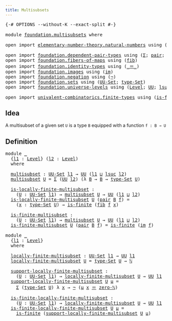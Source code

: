 ```yaml
---
title: Multisubsets
---
```


<pre class="Agda"><a id="38" class="Symbol">{-#</a> <a id="42" class="Keyword">OPTIONS</a> <a id="50" class="Pragma">--without-K</a> <a id="62" class="Pragma">--exact-split</a> <a id="76" class="Symbol">#-}</a>

<a id="81" class="Keyword">module</a> <a id="88" href="foundation.multisubsets.html" class="Module">foundation.multisubsets</a> <a id="112" class="Keyword">where</a>

<a id="119" class="Keyword">open</a> <a id="124" class="Keyword">import</a> <a id="131" href="elementary-number-theory.natural-numbers.html" class="Module">elementary-number-theory.natural-numbers</a> <a id="172" class="Keyword">using</a> <a id="178" class="Symbol">(</a><a id="179" href="elementary-number-theory.natural-numbers.html#1458" class="Datatype">ℕ</a><a id="180" class="Symbol">;</a> <a id="182" href="elementary-number-theory.natural-numbers.html#1479" class="InductiveConstructor">zero-ℕ</a><a id="188" class="Symbol">)</a>

<a id="191" class="Keyword">open</a> <a id="196" class="Keyword">import</a> <a id="203" href="foundation.dependent-pair-types.html" class="Module">foundation.dependent-pair-types</a> <a id="235" class="Keyword">using</a> <a id="241" class="Symbol">(</a><a id="242" href="foundation-core.dependent-pair-types.html#515" class="Record">Σ</a><a id="243" class="Symbol">;</a> <a id="245" href="foundation-core.dependent-pair-types.html#588" class="InductiveConstructor">pair</a><a id="249" class="Symbol">;</a> <a id="251" href="foundation-core.dependent-pair-types.html#605" class="Field">pr1</a><a id="254" class="Symbol">;</a> <a id="256" href="foundation-core.dependent-pair-types.html#617" class="Field">pr2</a><a id="259" class="Symbol">)</a>
<a id="261" class="Keyword">open</a> <a id="266" class="Keyword">import</a> <a id="273" href="foundation.fibers-of-maps.html" class="Module">foundation.fibers-of-maps</a> <a id="299" class="Keyword">using</a> <a id="305" class="Symbol">(</a><a id="306" href="foundation-core.fibers-of-maps.html#942" class="Function">fib</a><a id="309" class="Symbol">)</a>
<a id="311" class="Keyword">open</a> <a id="316" class="Keyword">import</a> <a id="323" href="foundation.identity-types.html" class="Module">foundation.identity-types</a> <a id="349" class="Keyword">using</a> <a id="355" class="Symbol">(</a><a id="356" href="foundation-core.identity-types.html#1865" class="Function Operator">_＝_</a><a id="359" class="Symbol">)</a>
<a id="361" class="Keyword">open</a> <a id="366" class="Keyword">import</a> <a id="373" href="foundation.images.html" class="Module">foundation.images</a> <a id="391" class="Keyword">using</a> <a id="397" class="Symbol">(</a><a id="398" href="foundation.images.html#2164" class="Function">im</a><a id="400" class="Symbol">)</a>
<a id="402" class="Keyword">open</a> <a id="407" class="Keyword">import</a> <a id="414" href="foundation.negation.html" class="Module">foundation.negation</a> <a id="434" class="Keyword">using</a> <a id="440" class="Symbol">(</a><a id="441" href="foundation-core.negation.html#465" class="Function">¬</a><a id="442" class="Symbol">)</a>
<a id="444" class="Keyword">open</a> <a id="449" class="Keyword">import</a> <a id="456" href="foundation.sets.html" class="Module">foundation.sets</a> <a id="472" class="Keyword">using</a> <a id="478" class="Symbol">(</a><a id="479" href="foundation-core.sets.html#1190" class="Function">UU-Set</a><a id="485" class="Symbol">;</a> <a id="487" href="foundation-core.sets.html#1304" class="Function">type-Set</a><a id="495" class="Symbol">)</a>
<a id="497" class="Keyword">open</a> <a id="502" class="Keyword">import</a> <a id="509" href="foundation.universe-levels.html" class="Module">foundation.universe-levels</a> <a id="536" class="Keyword">using</a> <a id="542" class="Symbol">(</a><a id="543" href="Agda.Primitive.html#597" class="Postulate">Level</a><a id="548" class="Symbol">;</a> <a id="550" href="foundation-core.universe-levels.html#235" class="Primitive">UU</a><a id="552" class="Symbol">;</a> <a id="554" href="Agda.Primitive.html#780" class="Primitive">lsuc</a><a id="558" class="Symbol">;</a> <a id="560" href="Agda.Primitive.html#810" class="Primitive Operator">_⊔_</a><a id="563" class="Symbol">)</a>

<a id="566" class="Keyword">open</a> <a id="571" class="Keyword">import</a> <a id="578" href="univalent-combinatorics.finite-types.html" class="Module">univalent-combinatorics.finite-types</a> <a id="615" class="Keyword">using</a> <a id="621" class="Symbol">(</a><a id="622" href="univalent-combinatorics.finite-types.html#4244" class="Function">is-finite</a><a id="631" class="Symbol">)</a>
</pre>
## Idea

A multisubset of a given set `U` is a type `B` equipped with a function `f : B → U`

## Definition

<pre class="Agda"><a id="755" class="Keyword">module</a> <a id="762" href="foundation.multisubsets.html#762" class="Module">_</a>
  <a id="766" class="Symbol">{</a><a id="767" href="foundation.multisubsets.html#767" class="Bound">l1</a> <a id="770" class="Symbol">:</a> <a id="772" href="Agda.Primitive.html#597" class="Postulate">Level</a><a id="777" class="Symbol">}</a> <a id="779" class="Symbol">(</a><a id="780" href="foundation.multisubsets.html#780" class="Bound">l2</a> <a id="783" class="Symbol">:</a> <a id="785" href="Agda.Primitive.html#597" class="Postulate">Level</a><a id="790" class="Symbol">)</a>
  <a id="794" class="Keyword">where</a>

  <a id="803" href="foundation.multisubsets.html#803" class="Function">multisubset</a> <a id="815" class="Symbol">:</a> <a id="817" href="foundation-core.sets.html#1190" class="Function">UU-Set</a> <a id="824" href="foundation.multisubsets.html#767" class="Bound">l1</a> <a id="827" class="Symbol">→</a> <a id="829" href="foundation-core.universe-levels.html#235" class="Primitive">UU</a> <a id="832" class="Symbol">(</a><a id="833" href="foundation.multisubsets.html#767" class="Bound">l1</a> <a id="836" href="Agda.Primitive.html#810" class="Primitive Operator">⊔</a> <a id="838" href="Agda.Primitive.html#780" class="Primitive">lsuc</a> <a id="843" href="foundation.multisubsets.html#780" class="Bound">l2</a><a id="845" class="Symbol">)</a>
  <a id="849" href="foundation.multisubsets.html#803" class="Function">multisubset</a> <a id="861" href="foundation.multisubsets.html#861" class="Bound">U</a> <a id="863" class="Symbol">=</a> <a id="865" href="foundation-core.dependent-pair-types.html#515" class="Record">Σ</a> <a id="867" class="Symbol">(</a><a id="868" href="foundation-core.universe-levels.html#235" class="Primitive">UU</a> <a id="871" href="foundation.multisubsets.html#780" class="Bound">l2</a><a id="873" class="Symbol">)</a> <a id="875" class="Symbol">(λ</a> <a id="878" href="foundation.multisubsets.html#878" class="Bound">B</a> <a id="880" class="Symbol">→</a> <a id="882" href="foundation.multisubsets.html#878" class="Bound">B</a> <a id="884" class="Symbol">→</a> <a id="886" href="foundation-core.sets.html#1304" class="Function">type-Set</a> <a id="895" href="foundation.multisubsets.html#861" class="Bound">U</a><a id="896" class="Symbol">)</a>

  <a id="901" href="foundation.multisubsets.html#901" class="Function">is-locally-finite-multisubset</a> <a id="931" class="Symbol">:</a>
    <a id="937" class="Symbol">(</a><a id="938" href="foundation.multisubsets.html#938" class="Bound">U</a> <a id="940" class="Symbol">:</a> <a id="942" href="foundation-core.sets.html#1190" class="Function">UU-Set</a> <a id="949" href="foundation.multisubsets.html#767" class="Bound">l1</a><a id="951" class="Symbol">)</a> <a id="953" class="Symbol">→</a> <a id="955" href="foundation.multisubsets.html#803" class="Function">multisubset</a> <a id="967" href="foundation.multisubsets.html#938" class="Bound">U</a> <a id="969" class="Symbol">→</a> <a id="971" href="foundation-core.universe-levels.html#235" class="Primitive">UU</a> <a id="974" class="Symbol">(</a><a id="975" href="foundation.multisubsets.html#767" class="Bound">l1</a> <a id="978" href="Agda.Primitive.html#810" class="Primitive Operator">⊔</a> <a id="980" href="foundation.multisubsets.html#780" class="Bound">l2</a><a id="982" class="Symbol">)</a>
  <a id="986" href="foundation.multisubsets.html#901" class="Function">is-locally-finite-multisubset</a> <a id="1016" href="foundation.multisubsets.html#1016" class="Bound">U</a> <a id="1018" class="Symbol">(</a><a id="1019" href="foundation-core.dependent-pair-types.html#588" class="InductiveConstructor">pair</a> <a id="1024" href="foundation.multisubsets.html#1024" class="Bound">B</a> <a id="1026" href="foundation.multisubsets.html#1026" class="Bound">f</a><a id="1027" class="Symbol">)</a> <a id="1029" class="Symbol">=</a>
    <a id="1035" class="Symbol">(</a><a id="1036" href="foundation.multisubsets.html#1036" class="Bound">x</a> <a id="1038" class="Symbol">:</a> <a id="1040" href="foundation-core.sets.html#1304" class="Function">type-Set</a> <a id="1049" href="foundation.multisubsets.html#1016" class="Bound">U</a><a id="1050" class="Symbol">)</a> <a id="1052" class="Symbol">→</a> <a id="1054" href="univalent-combinatorics.finite-types.html#4244" class="Function">is-finite</a> <a id="1064" class="Symbol">(</a><a id="1065" href="foundation-core.fibers-of-maps.html#942" class="Function">fib</a> <a id="1069" href="foundation.multisubsets.html#1026" class="Bound">f</a> <a id="1071" href="foundation.multisubsets.html#1036" class="Bound">x</a><a id="1072" class="Symbol">)</a>

  <a id="1077" href="foundation.multisubsets.html#1077" class="Function">is-finite-multisubset</a> <a id="1099" class="Symbol">:</a>
    <a id="1105" class="Symbol">(</a><a id="1106" href="foundation.multisubsets.html#1106" class="Bound">U</a> <a id="1108" class="Symbol">:</a> <a id="1110" href="foundation-core.sets.html#1190" class="Function">UU-Set</a> <a id="1117" href="foundation.multisubsets.html#767" class="Bound">l1</a><a id="1119" class="Symbol">)</a> <a id="1121" class="Symbol">→</a> <a id="1123" href="foundation.multisubsets.html#803" class="Function">multisubset</a> <a id="1135" href="foundation.multisubsets.html#1106" class="Bound">U</a> <a id="1137" class="Symbol">→</a> <a id="1139" href="foundation-core.universe-levels.html#235" class="Primitive">UU</a> <a id="1142" class="Symbol">(</a><a id="1143" href="foundation.multisubsets.html#767" class="Bound">l1</a> <a id="1146" href="Agda.Primitive.html#810" class="Primitive Operator">⊔</a> <a id="1148" href="foundation.multisubsets.html#780" class="Bound">l2</a><a id="1150" class="Symbol">)</a>
  <a id="1154" href="foundation.multisubsets.html#1077" class="Function">is-finite-multisubset</a> <a id="1176" href="foundation.multisubsets.html#1176" class="Bound">U</a> <a id="1178" class="Symbol">(</a><a id="1179" href="foundation-core.dependent-pair-types.html#588" class="InductiveConstructor">pair</a> <a id="1184" href="foundation.multisubsets.html#1184" class="Bound">B</a> <a id="1186" href="foundation.multisubsets.html#1186" class="Bound">f</a><a id="1187" class="Symbol">)</a> <a id="1189" class="Symbol">=</a> <a id="1191" href="univalent-combinatorics.finite-types.html#4244" class="Function">is-finite</a> <a id="1201" class="Symbol">(</a><a id="1202" href="foundation.images.html#2164" class="Function">im</a> <a id="1205" href="foundation.multisubsets.html#1186" class="Bound">f</a><a id="1206" class="Symbol">)</a>

<a id="1209" class="Keyword">module</a> <a id="1216" href="foundation.multisubsets.html#1216" class="Module">_</a>
  <a id="1220" class="Symbol">{</a><a id="1221" href="foundation.multisubsets.html#1221" class="Bound">l1</a> <a id="1224" class="Symbol">:</a> <a id="1226" href="Agda.Primitive.html#597" class="Postulate">Level</a><a id="1231" class="Symbol">}</a>
  <a id="1235" class="Keyword">where</a>

  <a id="1244" href="foundation.multisubsets.html#1244" class="Function">locally-finite-multisubset</a> <a id="1271" class="Symbol">:</a> <a id="1273" href="foundation-core.sets.html#1190" class="Function">UU-Set</a> <a id="1280" href="foundation.multisubsets.html#1221" class="Bound">l1</a> <a id="1283" class="Symbol">→</a> <a id="1285" href="foundation-core.universe-levels.html#235" class="Primitive">UU</a> <a id="1288" href="foundation.multisubsets.html#1221" class="Bound">l1</a>
  <a id="1293" href="foundation.multisubsets.html#1244" class="Function">locally-finite-multisubset</a> <a id="1320" href="foundation.multisubsets.html#1320" class="Bound">U</a> <a id="1322" class="Symbol">=</a> <a id="1324" href="foundation-core.sets.html#1304" class="Function">type-Set</a> <a id="1333" href="foundation.multisubsets.html#1320" class="Bound">U</a> <a id="1335" class="Symbol">→</a> <a id="1337" href="elementary-number-theory.natural-numbers.html#1458" class="Datatype">ℕ</a>

  <a id="1342" href="foundation.multisubsets.html#1342" class="Function">support-locally-finite-multisubset</a> <a id="1377" class="Symbol">:</a> 
    <a id="1384" class="Symbol">(</a><a id="1385" href="foundation.multisubsets.html#1385" class="Bound">U</a> <a id="1387" class="Symbol">:</a> <a id="1389" href="foundation-core.sets.html#1190" class="Function">UU-Set</a> <a id="1396" href="foundation.multisubsets.html#1221" class="Bound">l1</a><a id="1398" class="Symbol">)</a> <a id="1400" class="Symbol">→</a> <a id="1402" href="foundation.multisubsets.html#1244" class="Function">locally-finite-multisubset</a> <a id="1429" href="foundation.multisubsets.html#1385" class="Bound">U</a> <a id="1431" class="Symbol">→</a> <a id="1433" href="foundation-core.universe-levels.html#235" class="Primitive">UU</a> <a id="1436" href="foundation.multisubsets.html#1221" class="Bound">l1</a>
  <a id="1441" href="foundation.multisubsets.html#1342" class="Function">support-locally-finite-multisubset</a> <a id="1476" href="foundation.multisubsets.html#1476" class="Bound">U</a> <a id="1478" href="foundation.multisubsets.html#1478" class="Bound">μ</a> <a id="1480" class="Symbol">=</a>
    <a id="1486" href="foundation-core.dependent-pair-types.html#515" class="Record">Σ</a> <a id="1488" class="Symbol">(</a><a id="1489" href="foundation-core.sets.html#1304" class="Function">type-Set</a> <a id="1498" href="foundation.multisubsets.html#1476" class="Bound">U</a><a id="1499" class="Symbol">)</a> <a id="1501" class="Symbol">λ</a> <a id="1503" href="foundation.multisubsets.html#1503" class="Bound">x</a> <a id="1505" class="Symbol">→</a> <a id="1507" href="foundation-core.negation.html#465" class="Function">¬</a> <a id="1509" class="Symbol">(</a><a id="1510" href="foundation.multisubsets.html#1478" class="Bound">μ</a> <a id="1512" href="foundation.multisubsets.html#1503" class="Bound">x</a> <a id="1514" href="foundation-core.identity-types.html#1865" class="Function Operator">＝</a> <a id="1516" href="elementary-number-theory.natural-numbers.html#1479" class="InductiveConstructor">zero-ℕ</a><a id="1522" class="Symbol">)</a>

  <a id="1527" href="foundation.multisubsets.html#1527" class="Function">is-finite-locally-finite-multisubset</a> <a id="1564" class="Symbol">:</a>
    <a id="1570" class="Symbol">(</a><a id="1571" href="foundation.multisubsets.html#1571" class="Bound">U</a> <a id="1573" class="Symbol">:</a> <a id="1575" href="foundation-core.sets.html#1190" class="Function">UU-Set</a> <a id="1582" href="foundation.multisubsets.html#1221" class="Bound">l1</a><a id="1584" class="Symbol">)</a> <a id="1586" class="Symbol">→</a> <a id="1588" href="foundation.multisubsets.html#1244" class="Function">locally-finite-multisubset</a> <a id="1615" href="foundation.multisubsets.html#1571" class="Bound">U</a> <a id="1617" class="Symbol">→</a> <a id="1619" href="foundation-core.universe-levels.html#235" class="Primitive">UU</a> <a id="1622" href="foundation.multisubsets.html#1221" class="Bound">l1</a>
  <a id="1627" href="foundation.multisubsets.html#1527" class="Function">is-finite-locally-finite-multisubset</a> <a id="1664" href="foundation.multisubsets.html#1664" class="Bound">U</a> <a id="1666" href="foundation.multisubsets.html#1666" class="Bound">μ</a> <a id="1668" class="Symbol">=</a>
    <a id="1674" href="univalent-combinatorics.finite-types.html#4244" class="Function">is-finite</a> <a id="1684" class="Symbol">(</a><a id="1685" href="foundation.multisubsets.html#1342" class="Function">support-locally-finite-multisubset</a> <a id="1720" href="foundation.multisubsets.html#1664" class="Bound">U</a> <a id="1722" href="foundation.multisubsets.html#1666" class="Bound">μ</a><a id="1723" class="Symbol">)</a>
</pre>